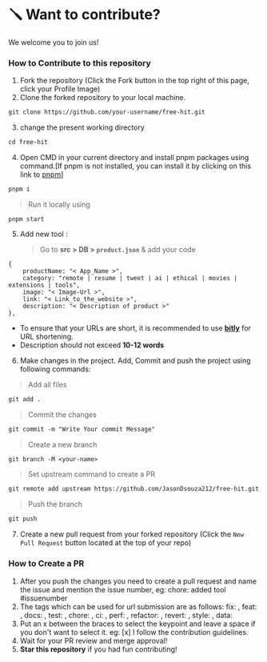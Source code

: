 # 🪛 Want to contribute?

We welcome you to join us!
### How to Contribute to this repository

1. Fork the repository (Click the Fork button in the top right of this page,
   click your Profile Image)
2. Clone the forked repository to your local machine.

```markdown
git clone https://github.com/your-username/free-hit.git
```

3. change the present working directory

```markdown
cd free-hit
```

4. Open CMD in your current directory and install pnpm packages using command.[If pnpm is not installed, you can install it by clicking on this link to [pnpm](https://pnpm.io/installation)]

```markdown
pnpm i
```

> Run it locally using

```
pnpm start
```

5. Add new tool :
   > Go to **src > DB > `product.json`** & add your code

```
{
    productName: "< App_Name >",
    category: "remote | resume | tweet | ai | ethical | movies | extensions | tools",
    image: "< Image-Url >",
    link: "< Link_to_the_website >",
    description: "< Description of product >"
},
```

- To ensure that your URLs are short, it is recommended to use **[bitly](https://bitly.com/)** for URL shortening.
- Description should not exceed **10-12 words**

6. Make changes in the project. Add, Commit and push the project using following commands:

> Add all files

```markdown
git add .
```

> Commit the changes

```markdown
git commit -m "Write Your commit Message"
```

> Create a new branch

```diff
git branch -M <your-name>
```

> Set upstream command to create a PR

```diff
git remote add upstream https://github.com/JasonDsouza212/free-hit.git
```

> Push the branch

```markdown
git push
```

7. Create a new pull request from your forked repository (Click the `New Pull Request` button located at the top of your repo)
### How to Create a PR
1. After you push the changes you need to create a pull request and name the issue and mention the issue number,
eg: chore: added tool #issuenumber
2. The tags which can be used for url submission are as follows:
fix: , feat: , docs: , test: , chore: , ci: , perf: , refactor: , revert: , style: , data:
3. Put an x between the braces to select the keypoint and leave a space if you don't want to select it.
eg: [x] I follow the contribution guidelines.
8. Wait for your PR review and merge approval!
9. **Star this repository** if you had fun contributing!
